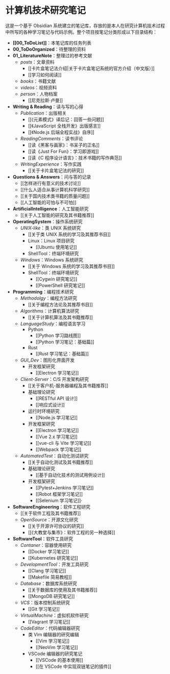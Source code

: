 # 计算机技术研究笔记

这是一个基于 Obsidian 系统建立的笔记库，存放的是本人在研究计算机技术过程中所写的各种学习笔记与代码示例。整个项目按笔记分类形成以下目录结构：

- **[[00_ToDoList]]**：本笔记库的任务列表
- **00_ToDoOrganized**：待整理的资料
- **01_LiteratureNote**：整理过的参考文献
  - *posts*：文章资料
    - [[卡片盒笔记法介绍|关于卡片盒笔记系统的官方介绍（中文版）]]
    - [[学习如何阅读]]
  - *books*：书籍文献
  - *videos*：视频资料
  - *person*：人物档案
    - [[尼克拉斯·卢曼]]
- **Writing & Reading**：读与写的心得
  - *Publication*：出版相关
    - [[《元素模式》译后记：回答一些问题]]
    - [[《JavaScript 全栈开发》出版感言]]
    - [[《Node.js 后端全程实战》自序]]
  - *ReadingComments*：读书评论
    - [[读《黑客与画家》：书呆子的正名]]
    - [[读《Just For Fun》：学习即游戏]]
    - [[读《C 程序设计语言》：技术书籍的写作典范]]
  - *WritingExperience*：写作实践
    - [[关于卡片盒笔记法的研究]]
- **Questions & Answers**：问与答的记录
  - [[怎样进行有意义的技术讨论]]
  - [[什么人适合从事计算机科学研究]]
  - [[关于国内技术类书籍的质量问题]]
  - [[人工智能的可怕与不可怕]]
- **ArtificialIntelligence**：人工智能研究
  - [[关于人工智能的研究及其书籍推荐]]
- **OperatingSystem**：操作系统研究
  - *UNIX-like*：类 UNIX 系统研究
    - [[关于类 UNIX 系统的学习及其推荐书目]]
    - Linux：Linux 项目研究
      - [[Ubuntu 使用笔记]]
    - ShellTool：终端环境研究
  - *Windows*：Windows 系统研究
    - [[关于 Windows 系统的学习及其推荐书目]]
    - ShellTool：终端环境研究
      - [[Cygwin 研究笔记]]
      - [[PowerShell 研究笔记]]
- **Programming**：编程技术研究
  - *Methodolgy*：编程方法研究
    - [[关于编程方法论及其推荐书目]]
  - *Algorithms*：计算机算法研究
    - [[关于计算机算法及其书籍推荐]]
  - *LanguageStudy*：编程语言学习
    - Python
      - [[Python 学习路线图]]
      - [[Python 学习笔记：基础篇]]
    - Rust
      - [[Rust 学习笔记：基础篇]]
  - *GUI_Dev*：图形化界面开发
    - 开发框架研究
      - [[Electron 学习笔记]]
  - *Client-Server*：C/S 开发架构研究
    - [[关于客户机-服务器编程及其书籍推荐]]
    - 基础理论研究
      - [[RESTful API 设计]]
      - [[响应式设计]]
    - 运行时环境研究
      - [[Node.js 学习笔记]]
    - 开发框架研究
      - [[Electron 学习笔记]]
      - [[Vue 2.x 学习笔记]]
      - [[vue-cli 与 Vite 学习笔记]]
      - [[Webpack 学习笔记]]
  - *AutomatedTest*：自动化测试研究
    - [[关于自动化测试及其书籍推荐]]
    - 基础理论研究
      - [[基于自动化技术的测试用例设计]]
    - 开发框架研究
      - [[Pytest+Jenkins 学习笔记]]
      - [[Robot 框架学习笔记]]
      - [[Selenium 学习笔记]]·
- **SoftwareEngineering**：软件工程研究
  - [[关于软件工程及其书籍推荐]]
  - *OpenSource*：开源文化研究
    - [[关于开源许可协议的研究]]
    - [[《大教堂与集市》：软件工程的另一种选择]]
- **SoftwareTool**：软件工具研究
  - *Contaner*：容器使用研究
    - [[Docker 学习笔记]]
    - [[Kubernetes 研究笔记]] 
  - *DevelopmentTool*：开发工具研究
    - [[Clang 学习笔记]]
    - [[Makefile 简易教程]]
  - *Database*：数据库系统研究
    - [[关于数据库的使用及其书籍推荐]]
    - [[MongoDB 研究笔记]]
  - *VCS*：版本控制系统研究
    - [[Git 学习笔记]]
  - *VirtualMachine*：虚拟机软件研究
    - [[Vagrant 学习笔记]]
  - *CodeEditor*：代码编辑器研究
    - 类 Vim 编辑器的研究编辑
      - [[Vim 学习笔记]]
      - [[NeoVim 学习笔记]]
    - VSCode 编辑器的研究笔记
      - [[VSCode 的基本使用]]
      - [[在 VSCode 中实现双链笔记的插件]]
